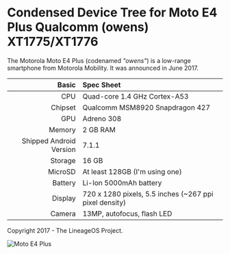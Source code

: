 Condensed Device Tree for Moto E4 Plus Qualcomm (owens) XT1775/XT1776
================================================

The Motorola Moto E4 Plus (codenamed _"owens"_) is a low-range smartphone from
Motorola Mobility. It was announced in June 2017.

Basic   | Spec Sheet
-------:|:-------------------------
CPU     | Quad-core 1.4 GHz Cortex-A53
Chipset | Qualcomm MSM8920 Snapdragon 427
GPU     | Adreno 308
Memory  | 2 GB RAM
Shipped Android Version | 7.1.1
Storage | 16 GB
MicroSD | At least 128GB (I'm using one)
Battery | Li-Ion 5000mAh battery
Display | 720 x 1280 pixels, 5.5 inches (~267 ppi pixel density)
Camera  | 13MP, autofocus, flash LED

Copyright 2017 - The LineageOS Project.

![Moto E4 Plus](https://www.motorola.com/sites/default/files/library/storage/products/smartphones/moto-e4-plus-NA-1000.png "Moto E4 Plus")
